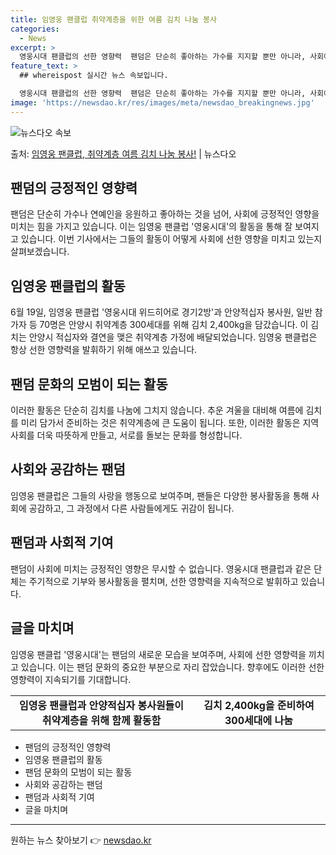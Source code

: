 ```yaml
---
title: 임영웅 팬클럽 취약계층을 위한 여름 김치 나눔 봉사
categories:
  - News
excerpt: >
  영웅시대 팬클럽의 선한 영향력  팬덤은 단순히 좋아하는 가수를 지지할 뿐만 아니라, 사회에 선한 영향력을 발…
feature_text: >
  ## whereispost 실시간 뉴스 속보입니다.

  영웅시대 팬클럽의 선한 영향력  팬덤은 단순히 좋아하는 가수를 지지할 뿐만 아니라, 사회에 선한 영향력을 발…
image: 'https://newsdao.kr/res/images/meta/newsdao_breakingnews.jpg'
---
```


![뉴스다오 속보](https://newsdao.kr/res/images/meta/newsdao_breakingnews.jpg)

<p>출처: <a href="https://newsdao.kr/4407" rel="dofollow">임영웅 팬클럽, 취약계층 여름 김치 나눔 봉사!</a> | 뉴스다오</p>

<h2 data-ke-size="size26">팬덤의 긍정적인 영향력</h2>
<p data-ke-size="size16">팬덤은 단순히 가수나 연예인을 응원하고 좋아하는 것을 넘어, 사회에 긍정적인 영향을 미치는 힘을 가지고 있습니다. 이는 임영웅 팬클럽 '영웅시대'의 활동을 통해 잘 보여지고 있습니다. 이번 기사에서는 그들의 활동이 어떻게 사회에 선한 영향을 미치고 있는지 살펴보겠습니다.</p>

<h2 data-ke-size="size26">임영웅 팬클럽의 활동</h2>
<p data-ke-size="size16">6월 19일, 임영웅 팬클럽 '영웅시대 위드히어로 경기2방'과 안양적십자 봉사원, 일반 참가자 등 70명은 안양시 취약계층 300세대를 위해 김치 2,400kg을 담갔습니다. 이 김치는 안양시 적십자와 결연을 맺은 취약계층 가정에 배달되었습니다. 임영웅 팬클럽은 항상 선한 영향력을 발휘하기 위해 애쓰고 있습니다.</p>

<h2 data-ke-size="size26">팬덤 문화의 모범이 되는 활동</h2>
<p data-ke-size="size16">이러한 활동은 단순히 김치를 나눔에 그치지 않습니다. 추운 겨울을 대비해 여름에 김치를 미리 담가서 준비하는 것은 취약계층에 큰 도움이 됩니다. 또한, 이러한 활동은 지역사회를 더욱 따뜻하게 만들고, 서로를 돌보는 문화를 형성합니다.</p>

<h2 data-ke-size="size26">사회와 공감하는 팬덤</h2>
<p data-ke-size="size16">임영웅 팬클럽은 그들의 사랑을 행동으로 보여주며, 팬들은 다양한 봉사활동을 통해 사회에 공감하고, 그 과정에서 다른 사람들에게도 귀감이 됩니다.</p>

<h2 data-ke-size="size26">팬덤과 사회적 기여</h2>
<p data-ke-size="size16">팬덤이 사회에 미치는 긍정적인 영향은 무시할 수 없습니다. 영웅시대 팬클럽과 같은 단체는 주기적으로 기부와 봉사활동을 펼치며, 선한 영향력을 지속적으로 발휘하고 있습니다.</p>

<h2 data-ke-size="size26">글을 마치며</h2>
<p data-ke-size="size16">임영웅 팬클럽 '영웅시대'는 팬덤의 새로운 모습을 보여주며, 사회에 선한 영향력을 끼치고 있습니다. 이는 팬덤 문화의 중요한 부분으로 자리 잡았습니다. 향후에도 이러한 선한 영향력이 지속되기를 기대합니다.</p>

<table>
	<tbody>
		<tr>
			<td style="text-align: center; height: 17px;"><b>임영웅 팬클럽과 안양적십자 봉사원들이 취약계층을 위해 함께 활동함</b></td>
			<td style="text-align: center; height: 17px;"><b>김치 2,400kg을 준비하여 300세대에 나눔</b></td>
		</tr>
	</tbody>
</table>

<ul>
	<li>팬덤의 긍정적인 영향력</li>
	<li>임영웅 팬클럽의 활동</li>
	<li>팬덤 문화의 모범이 되는 활동</li>
	<li>사회와 공감하는 팬덤</li>
	<li>팬덤과 사회적 기여</li>
	<li>글을 마치며</li>
</ul>

<hr> 

원하는 뉴스 찾아보기 👉 <a href="https://newsdao.kr" rel="dofollow">newsdao.kr</a>


